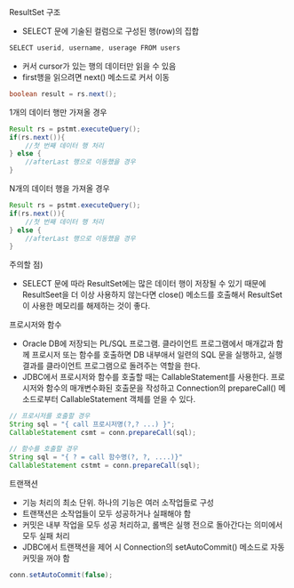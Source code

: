 ResultSet 구조
- SELECT 문에 기술된 컬럼으로 구성된 행(row)의 집합
```java
SELECT userid, username, userage FROM users
```
- 커서 cursor가 있는 행의 데이터만 읽을 수 있음
- first행을 읽으려면 next() 메소드로 커서 이동
```java
boolean result = rs.next();
```

1개의 데이터 행만 가져올 경우
```java
Result rs = pstmt.executeQuery();
if(rs.next()){
    //첫 번째 데이터 행 처리
} else {
    //afterLast 행으로 이동했을 경우
}
```

N개의 데이터 행을 가져올 경우
```java
Result rs = pstmt.executeQuery();
if(rs.next()){
    //첫 번째 데이터 행 처리
} else {
    //afterLast 행으로 이동했을 경우
}
```
주의할 점)

- SELECT 문에 따라 ResultSet에는 많은 데이터 행이 저장될 수 있기 때문에 ResultSeet을 더 이상 사용하지 않는다면 close() 메소드를 호출해서 ResultSet이 사용한 메모리를 해제하는 것이 좋다.



프로시저와 함수
- Oracle DB에 저장되는 PL/SQL 프로그램. 클라이언트 프로그램에서 매개값과 함께 프로시저 또는 함수를 호출하면 DB 내부애서 일련의 SQL 문을 실행하고, 실행 결과를 클라이언트 프로그램으로 돌려주는 역할을 한다.
- JDBC에서 프로시저와 함수를 호출할 때는 CallableStatement를 사용한다. 프로시저와 함수의 매개변수화된 호출문을 작성하고 Connection의 prepareCall() 메소드로부터 CallableStatement 객체를 얻을 수 있다.

```java
// 프로시저를 호출할 경우
String sql = "{ call 프로시저명(?,? ...) }";
CallableStatement csmt = conn.prepareCall(sql);

// 함수를 호출할 경우
String sql = "{ ? = call 함수명(?, ?, ....)}"
CallableStatement cstmt = conn.prepareCall(sql);
```





트랜잭션
- 기능 처리의 최소 단위. 하나의 기능은 여러 소작업들로 구성
- 트랜잭션은 소작업들이 모두 성공하거나 실패해야 함
- 커밋은 내부 작업을 모두 성공 처리하고, 롤백은 실행 전으로 돌아간다는 의미에서 모두 실패 처리
- JDBC에서 트랜잭션을 제어 시 Connection의 setAutoCommit() 메소드로 자동 커밋을 꺼야 함
```java
conn.setAutoCommit(false);
```



